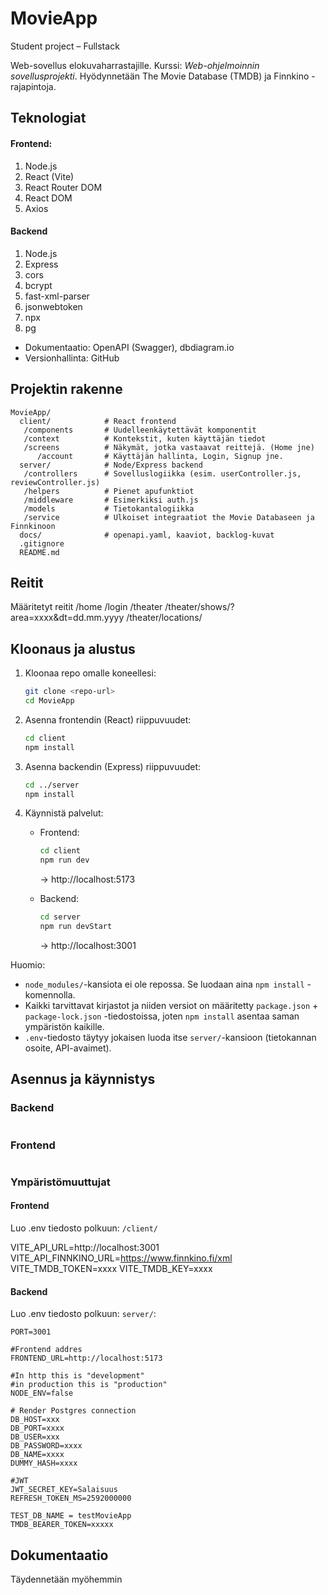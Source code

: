 # MovieApp
Student project – Fullstack

Web-sovellus elokuvaharrastajille. Kurssi: *Web-ohjelmoinnin sovellusprojekti*. Hyödynnetään The Movie Database (TMDB) ja Finnkino -rajapintoja.

## Teknologiat
#### Frontend:
<ol>
   <li>Node.js</li>
   <li>React (Vite)</li>
   <li>React Router DOM</li>
   <li>React DOM</li>
   <li>Axios</li>
</ol>

#### Backend
<ol>
   <li>Node.js</li>
   <li>Express</li>
   <li>cors</li>
   <li>bcrypt</li>
   <li>fast-xml-parser</li>
   <li>jsonwebtoken</li>
   <li>npx</li>
   <li>pg</li>
</ol>

- Dokumentaatio: OpenAPI (Swagger), dbdiagram.io
- Versionhallinta: GitHub

## Projektin rakenne
```
MovieApp/
  client/            # React frontend
   /components       # Uudelleenkäytettävät komponentit
   /context          # Kontekstit, kuten käyttäjän tiedot
   /screens          # Näkymät, jotka vastaavat reittejä. (Home jne)
      /account       # Käyttäjän hallinta, Login, Signup jne.
  server/            # Node/Express backend
   /controllers      # Sovelluslogiikka (esim. userController.js, reviewController.js)
   /helpers          # Pienet apufunktiot
   /middleware       # Esimerkiksi auth.js
   /models           # Tietokantalogiikka
   /service          # Ulkoiset integraatiot the Movie Databaseen ja Finnkinoon
  docs/              # openapi.yaml, kaaviot, backlog-kuvat
  .gitignore
  README.md
```

## Reitit
Määritetyt reitit
   /home
   /login
   /theater
   /theater/shows/?area=xxxx&dt=dd.mm.yyyy
   /theater/locations/


## Kloonaus ja alustus
1. Kloonaa repo omalle koneellesi:
   ```bash
   git clone <repo-url>
   cd MovieApp
   ```

2. Asenna frontendin (React) riippuvuudet:
   ```bash
   cd client
   npm install
   ```

3. Asenna backendin (Express) riippuvuudet:
   ```bash
   cd ../server
   npm install
   ```

4. Käynnistä palvelut:
   - Frontend:
     ```bash
     cd client
     npm run dev
     ```
     → http://localhost:5173

   - Backend:
     ```bash
     cd server
     npm run devStart
     ```
     → http://localhost:3001

Huomio:
- `node_modules/`-kansiota ei ole repossa. Se luodaan aina `npm install` -komennolla.
- Kaikki tarvittavat kirjastot ja niiden versiot on määritetty `package.json` + `package-lock.json` -tiedostoissa, joten `npm install` asentaa saman ympäristön kaikille.
- `.env`-tiedosto täytyy jokaisen luoda itse `server/`-kansioon (tietokannan osoite, API-avaimet).




## Asennus ja käynnistys

### Backend
```bash

```

### Frontend
```bash

```


### Ympäristömuuttujat
#### Frontend
Luo .env tiedosto polkuun: `/client/`

VITE_API_URL=http://localhost:3001
VITE_API_FINNKINO_URL=https://www.finnkino.fi/xml
VITE_TMDB_TOKEN=xxxx
VITE_TMDB_KEY=xxxx

#### Backend
Luo .env tiedosto polkuun: `server/`:
```
PORT=3001

#Frontend addres
FRONTEND_URL=http://localhost:5173

#In http this is "development"
#in production this is "production"
NODE_ENV=false

# Render Postgres connection
DB_HOST=xxx
DB_PORT=xxxx
DB_USER=xxx
DB_PASSWORD=xxxx
DB_NAME=xxxx
DUMMY_HASH=xxxx

#JWT
JWT_SECRET_KEY=Salaisuus
REFRESH_TOKEN_MS=2592000000

TEST_DB_NAME = testMovieApp
TMDB_BEARER_TOKEN=xxxxx
```

## Dokumentaatio
Täydennetään myöhemmin
